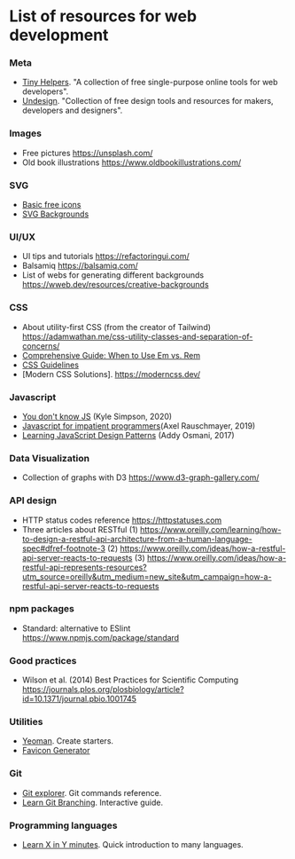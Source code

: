 # List of resources for web development

### Meta 
- [Tiny Helpers](https://tiny-helpers.dev/). "A collection of free single-purpose online tools for web developers".
- [Undesign](https://undesign.learn.uno/). "Collection of free design tools and resources for makers, developers and designers".
### Images
- Free pictures
https://unsplash.com/
- Old book illustrations
https://www.oldbookillustrations.com/

### SVG
- [Basic free icons](https://iconsvg.xyz/)
- [SVG Backgrounds](https://www.svgbackgrounds.com/)

### UI/UX
- UI tips and tutorials
https://refactoringui.com/
- Balsamiq
https://balsamiq.com/
- List of webs for generating different backgrounds
https://wweb.dev/resources/creative-backgrounds

### CSS 
- About utility-first CSS (from the creator of Tailwind)
https://adamwathan.me/css-utility-classes-and-separation-of-concerns/
- [Comprehensive Guide: When to Use Em vs. Rem](https://webdesign.tutsplus.com/tutorials/comprehensive-guide-when-to-use-em-vs-rem--cms-239841)
- [CSS Guidelines](https://cssguidelin.es/)
- [Modern CSS Solutions]. https://moderncss.dev/

### Javascript
- [You don't know JS](https://github.com/getify/You-Dont-Know-JS) (Kyle Simpson, 2020)
- [Javascript for impatient programmers](https://exploringjs.com/impatient-js/toc.html)(Axel Rauschmayer, 2019)
- [Learning JavaScript Design Patterns](https://addyosmani.com/resources/essentialjsdesignpatterns/book/) (Addy Osmani, 2017)

### Data Visualization
- Collection of graphs with D3
https://www.d3-graph-gallery.com/

### API design
- HTTP status codes reference
https://httpstatuses.com
- Three articles about RESTful
(1) https://www.oreilly.com/learning/how-to-design-a-restful-api-architecture-from-a-human-language-spec#dfref-footnote-3
(2) https://www.oreilly.com/ideas/how-a-restful-api-server-reacts-to-requests
(3) https://www.oreilly.com/ideas/how-a-restful-api-represents-resources?utm_source=oreilly&utm_medium=new_site&utm_campaign=how-a-restful-api-server-reacts-to-requests

### npm packages
- Standard: alternative to ESlint
https://www.npmjs.com/package/standard

### Good practices
- Wilson et al. (2014) Best Practices for Scientific Computing
https://journals.plos.org/plosbiology/article?id=10.1371/journal.pbio.1001745

### Utilities
- [Yeoman](https://yeoman.io). Create starters.
- [Favicon Generator](https://www.favicon-generator.org/)

### Git 
- [Git explorer](https://gitexplorer.com/). Git commands reference.
- [Learn Git Branching](https://learngitbranching.js.org/). Interactive guide.

### Programming languages
- [Learn X in Y minutes](https://learnxinyminutes.com/). Quick introduction to many languages.
